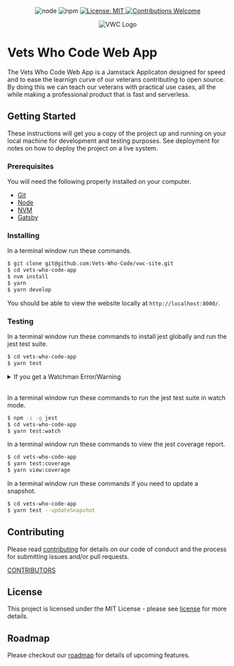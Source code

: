 <p align=center>
  <img src=https://img.shields.io/badge/node-v8.9.4-brightgreen.svg?style=flat-square alt="node" />
  <img src=https://img.shields.io/badge/npm-v5.6.0-blue.svg alt="npm" />
  <a href=https://github.com/Vets-Who-Code/vwc-site/blob/master/LICENSE>
    <img src=https://img.shields.io/badge/License-MIT-yellow.svg?style=flat-square alt="License: MIT" />
  </a>
  <a href=https://github.com/Vets-Who-Code/vwc-site/blob/master/.github/contributing.md>
    <img src=https://img.shields.io/badge/contributions-welcome-orange.svg?style=flat-square alt="Contributions Welcome" />
  </a>
</p>

<p align=center>
  <img src=https://avatars1.githubusercontent.com/u/18350560?s=200&v=4 alt="VWC Logo" />
</p>

# Vets Who Code Web App

The Vets Who Code Web App is a Jamstack Applicaton designed for speed and to ease the learnign curve of our veterans contributing to open source.
By doing this we can teach our veterans with practical use cases, all the while making a professional product that is fast and serverless.

## Getting Started

These instructions will get you a copy of the project up and running on your local machine for development and testing purposes. See deployment for notes on how to deploy the project on a live system.

### Prerequisites

You will need the following properly installed on your computer.

- [Git](http://git-scm.com/)
- [Node](http://nodejs.org/)
- [NVM](https://github.com/creationix/nvm)
- [Gatsby](https://www.gatsbyjs.org/)

### Installing

In a terminal window run these commands.

```sh
$ git clone git@github.com:Vets-Who-Code/vwc-site.git
$ cd vets-who-code-app
$ nvm install
$ yarn
$ yarn develop
```

You should be able to view the website locally at `http://localhost:8000/`.

<!-- ## Tests -->

### Testing

In a terminal window run these commands to install jest globally and run the jest test suite.

```sh
$ cd vets-who-code-app
$ yarn test
```

<details>
<summary>If you get a Watchman Error/Warning</summary>
<br>

```sh
$ watchman shutdown-server
$ brew update
$ brew reinstall watchman
```
</details>

<br>

In a terminal window run these commands to run the jest test suite in watch mode.

```sh
$ npm -i -g jest
$ cd vets-who-code-app
$ yarn test:watch
```

In a terminal window run these commands to view the jest coverage report.

```sh
$ cd vets-who-code-app
$ yarn test:coverage
$ yarn view:coverage
```

In a terminal window run these commands if you need to update a snapshot.

```sh
$ cd vets-who-code-app
$ yarn test --updateSnapshot
```

<!-- ## Deployment -->

## Contributing

Please read [contributing](https://github.com/Vets-Who-Code/vwc-site/blob/master/.github/contributing.md) for details on our code of conduct and the process for submitting issues and/or pull requests.

[CONTRIBUTORS](https://github.com/Vets-Who-Code/vwc-site/graphs/contributors)

## License

This project is licensed under the MIT License - please see [license](https://github.com/Vets-Who-Code/vwc-site/blob/master/LICENSE) for more details.

<!-- ## Acknowledgements -->

## Roadmap

Please checkout our [roadmap](https://github.com/Vets-Who-Code/vwc-site/blob/update/README/roadmap.md) for details of upcoming features.

